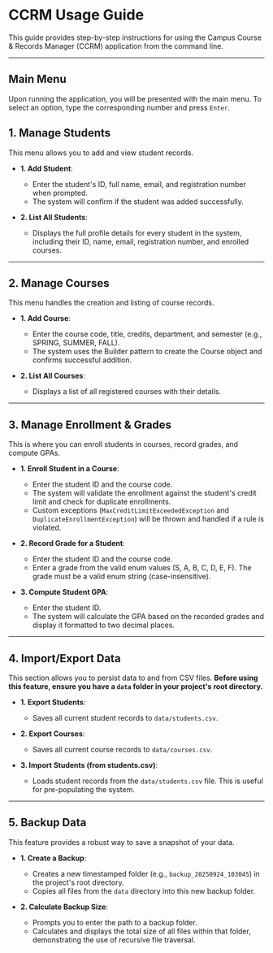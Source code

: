 # CCRM Usage Guide

This guide provides step-by-step instructions for using the Campus Course & Records Manager (CCRM) application from the command line.

---

## Main Menu
Upon running the application, you will be presented with the main menu. To select an option, type the corresponding number and press `Enter`.


## 1. Manage Students

This menu allows you to add and view student records.

* **1. Add Student**:
    * Enter the student's ID, full name, email, and registration number when prompted.
    * The system will confirm if the student was added successfully.

* **2. List All Students**:
    * Displays the full profile details for every student in the system, including their ID, name, email, registration number, and enrolled courses.

---

## 2. Manage Courses

This menu handles the creation and listing of course records.

* **1. Add Course**:
    * Enter the course code, title, credits, department, and semester (e.g., SPRING, SUMMER, FALL).
    * The system uses the Builder pattern to create the Course object and confirms successful addition.

* **2. List All Courses**:
    * Displays a list of all registered courses with their details.

---

## 3. Manage Enrollment & Grades

This is where you can enroll students in courses, record grades, and compute GPAs.

* **1. Enroll Student in a Course**:
    * Enter the student ID and the course code.
    * The system will validate the enrollment against the student's credit limit and check for duplicate enrollments.
    * Custom exceptions (`MaxCreditLimitExceededException` and `DuplicateEnrollmentException`) will be thrown and handled if a rule is violated.

* **2. Record Grade for a Student**:
    * Enter the student ID and the course code.
    * Enter a grade from the valid enum values (S, A, B, C, D, E, F). The grade must be a valid enum string (case-insensitive).

* **3. Compute Student GPA**:
    * Enter the student ID.
    * The system will calculate the GPA based on the recorded grades and display it formatted to two decimal places.

---

## 4. Import/Export Data

This section allows you to persist data to and from CSV files. **Before using this feature, ensure you have a `data` folder in your project's root directory.**

* **1. Export Students**:
    * Saves all current student records to `data/students.csv`.

* **2. Export Courses**:
    * Saves all current course records to `data/courses.csv`.

* **3. Import Students (from students.csv)**:
    * Loads student records from the `data/students.csv` file. This is useful for pre-populating the system.

---

## 5. Backup Data

This feature provides a robust way to save a snapshot of your data.

* **1. Create a Backup**:
    * Creates a new timestamped folder (e.g., `backup_20250924_103045`) in the project's root directory.
    * Copies all files from the `data` directory into this new backup folder.

* **2. Calculate Backup Size**:
    * Prompts you to enter the path to a backup folder.
    * Calculates and displays the total size of all files within that folder, demonstrating the use of recursive file traversal.
